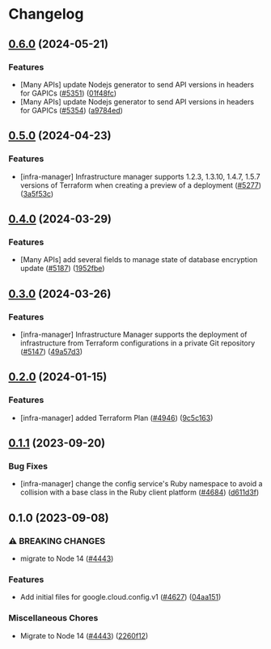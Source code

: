 # Changelog

## [0.6.0](https://github.com/googleapis/google-cloud-node/compare/config-v0.5.0...config-v0.6.0) (2024-05-21)


### Features

* [Many APIs] update Nodejs generator to send API versions in headers for GAPICs ([#5351](https://github.com/googleapis/google-cloud-node/issues/5351)) ([01f48fc](https://github.com/googleapis/google-cloud-node/commit/01f48fce63ec4ddf801d59ee2b8c0db9f6fb8372))
* [Many APIs] update Nodejs generator to send API versions in headers for GAPICs ([#5354](https://github.com/googleapis/google-cloud-node/issues/5354)) ([a9784ed](https://github.com/googleapis/google-cloud-node/commit/a9784ed3db6ee96d171762308bbbcd57390b6866))

## [0.5.0](https://github.com/googleapis/google-cloud-node/compare/config-v0.4.0...config-v0.5.0) (2024-04-23)


### Features

* [infra-manager] Infrastructure manager supports 1.2.3, 1.3.10, 1.4.7, 1.5.7 versions of Terraform when creating a preview of a deployment ([#5277](https://github.com/googleapis/google-cloud-node/issues/5277)) ([3a5f53c](https://github.com/googleapis/google-cloud-node/commit/3a5f53c1e98875ff12d3da774c53fb81abb1b75c))

## [0.4.0](https://github.com/googleapis/google-cloud-node/compare/config-v0.3.0...config-v0.4.0) (2024-03-29)


### Features

* [Many APIs] add several fields to manage state of database encryption update ([#5187](https://github.com/googleapis/google-cloud-node/issues/5187)) ([1952fbe](https://github.com/googleapis/google-cloud-node/commit/1952fbe432b96115278d42e5c1dbdbc7de39036b))

## [0.3.0](https://github.com/googleapis/google-cloud-node/compare/config-v0.2.0...config-v0.3.0) (2024-03-26)


### Features

* [infra-manager] Infrastructure Manager supports the deployment of infrastructure from Terraform configurations in a private Git repository ([#5147](https://github.com/googleapis/google-cloud-node/issues/5147)) ([49a57d3](https://github.com/googleapis/google-cloud-node/commit/49a57d3cacc1cc96755f3fb7943e309639024c7d))

## [0.2.0](https://github.com/googleapis/google-cloud-node/compare/config-v0.1.1...config-v0.2.0) (2024-01-15)


### Features

* [infra-manager] added Terraform Plan ([#4946](https://github.com/googleapis/google-cloud-node/issues/4946)) ([9c5c163](https://github.com/googleapis/google-cloud-node/commit/9c5c163714a11c4fe2484dbcbdd149ee0507f0d2))

## [0.1.1](https://github.com/googleapis/google-cloud-node/compare/config-v0.1.0...config-v0.1.1) (2023-09-20)


### Bug Fixes

* [infra-manager] change the config service's Ruby namespace to avoid a collision with a base class in the Ruby client platform ([#4684](https://github.com/googleapis/google-cloud-node/issues/4684)) ([d611d3f](https://github.com/googleapis/google-cloud-node/commit/d611d3ffada146439d3badebd2b4627b0ac45376))

## 0.1.0 (2023-09-08)


### ⚠ BREAKING CHANGES

* migrate to Node 14 ([#4443](https://github.com/googleapis/google-cloud-node/issues/4443))

### Features

* Add initial files for google.cloud.config.v1 ([#4627](https://github.com/googleapis/google-cloud-node/issues/4627)) ([04aa151](https://github.com/googleapis/google-cloud-node/commit/04aa151ecebb2ec3b9c0100d9417e6ca8266463d))


### Miscellaneous Chores

* Migrate to Node 14 ([#4443](https://github.com/googleapis/google-cloud-node/issues/4443)) ([2260f12](https://github.com/googleapis/google-cloud-node/commit/2260f12543d171bda95345e53475f5f0fdc45770))
